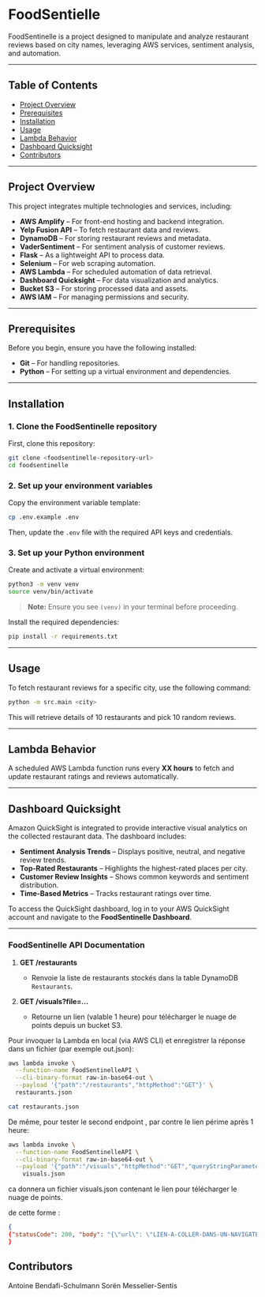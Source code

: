 # FoodSentielle

FoodSentinelle is a project designed to manipulate and analyze restaurant reviews based on city names, leveraging AWS services, sentiment analysis, and automation.

---

## **Table of Contents**

- [Project Overview](#project-overview)
- [Prerequisites](#prerequisites)
- [Installation](#installation)
- [Usage](#usage)
- [Lambda Behavior](#lambda-behavior)
- [Dashboard Quicksight](#dashboard-quicksight)
- [Contributors](#contributors)

---

## **Project Overview**

This project integrates multiple technologies and services, including:

- **AWS Amplify** – For front-end hosting and backend integration.
- **Yelp Fusion API** – To fetch restaurant data and reviews.
- **DynamoDB** – For storing restaurant reviews and metadata.
- **VaderSentiment** – For sentiment analysis of customer reviews.
- **Flask** – As a lightweight API to process data.
- **Selenium** – For web scraping automation.
- **AWS Lambda** – For scheduled automation of data retrieval.
- **Dashboard Quicksight** – For data visualization and analytics.
- **Bucket S3** – For storing processed data and assets.
- **AWS IAM** – For managing permissions and security.

---

## **Prerequisites**

Before you begin, ensure you have the following installed:

- **Git** – For handling repositories.
- **Python** – For setting up a virtual environment and dependencies.

---

## **Installation**

### 1. **Clone the FoodSentinelle repository**

First, clone this repository:

```bash
git clone <foodsentinelle-repository-url>
cd foodsentinelle
```

### 2. **Set up your environment variables**

Copy the environment variable template:

```bash
cp .env.example .env
```

Then, update the `.env` file with the required API keys and credentials.

### 3. **Set up your Python environment**

Create and activate a virtual environment:

```bash
python3 -m venv venv
source venv/bin/activate
```

> **Note:** Ensure you see `(venv)` in your terminal before proceeding.

Install the required dependencies:

```bash
pip install -r requirements.txt
```

---

## **Usage**

To fetch restaurant reviews for a specific city, use the following command:

```bash
python -m src.main <city>
```

This will retrieve details of 10 restaurants and pick 10 random reviews.

---

## **Lambda Behavior**

A scheduled AWS Lambda function runs every **XX hours** to fetch and update restaurant ratings and reviews automatically.

---

## **Dashboard Quicksight**

Amazon QuickSight is integrated to provide interactive visual analytics on the collected restaurant data. The dashboard includes:

- **Sentiment Analysis Trends** – Displays positive, neutral, and negative review trends.
- **Top-Rated Restaurants** – Highlights the highest-rated places per city.
- **Customer Review Insights** – Shows common keywords and sentiment distribution.
- **Time-Based Metrics** – Tracks restaurant ratings over time.

To access the QuickSight dashboard, log in to your AWS QuickSight account and navigate to the **FoodSentinelle Dashboard**.

---

### FoodSentinelle API Documentation
1. **GET /restaurants**  
   - Renvoie la liste de restaurants stockés dans la table DynamoDB `Restaurants`.

2. **GET /visuals?file=...**  
   - Retourne un lien (valable 1 heure) pour télécharger le nuage de points depuis un bucket S3.


Pour invoquer la Lambda en local (via AWS CLI) et enregistrer la réponse dans un fichier (par exemple out.json):

```bash
aws lambda invoke \
  --function-name FoodSentinelleAPI \
  --cli-binary-format raw-in-base64-out \
  --payload '{"path":"/restaurants","httpMethod":"GET"}' \
  restaurants.json

cat restaurants.json
```

De même, pour tester le second endpoint , par contre le lien périme après 1 heure:

```bash
aws lambda invoke \
  --function-name FoodSentinelleAPI \
  --cli-binary-format raw-in-base64-out \
  --payload '{"path":"/visuals","httpMethod":"GET","queryStringParameters":{"file":"nuage_points_freq_sent"}}' \
    visuals.json

```
ca donnera un fichier visuals.json contenant le lien pour télécharger le nuage de points.

de cette forme :

```json
{
{"statusCode": 200, "body": "{\"url\": \"LIEN-A-COLLER-DANS-UN-NAVIGATEUR\"}", "headers": {"Content-Type": "application/json"}}
}
```

## **Contributors**

Antoine Bendafi-Schulmann
Sorën Messelier-Sentis
